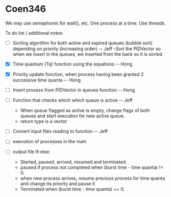 # Coen346

We may use semaphores for wait(), etc. 
One process at a time.
Use threads.

To do list / additional notes:

- [ ] Sorting algorithm for both active and expired queues (bubble sort) depending on priority (increasing order) -- Jeff
	-Sort the PIDVector so when we insert in the queues, we inserted from the back so it is sorted

- [x] Time quantum (Tq) function using the equations -- Hong 

- [x] Priority update function, when process having been granted 2 successive time quanta -- Hong

- [ ] Insert process from PIDVector in queues function -- Hong

- [ ] Function that checks which which queue is active -- Jeff
	- When queue flagged as active is empty, change flags of both queues and start execution for new active queue.
	- return type is a vector

- [ ] Convert input files reading to function -- Jeff

- [ ] execution of processes in the main

- [ ] output file
	If-else:
	- Started, paused, arrived, resumed and terminated.
	- paused if process not completed when (burst time - time quanta) != 0.
	- when new process arrives, resume previous process for time quanta and change its priority and pause it
	- Terminated when (burst time - time quanta) == 0.
